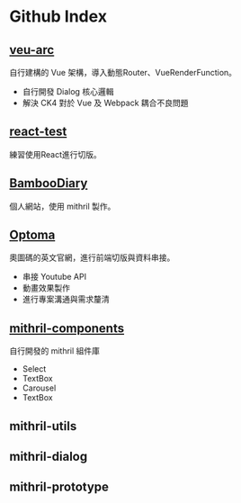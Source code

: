 # Github Index

## [veu-arc](https://github.com/willy874/veu-arc)
自行建構的 Vue 架構，導入動態Router、VueRenderFunction。
* 自行開發 Dialog 核心邏輯
* 解決 CK4 對於 Vue 及 Webpack 耦合不良問題

## [react-test](https://github.com/willy874/react-test)
練習使用React進行切版。

## [BambooDiary](https://github.com/willy874/BambooDiary)
個人網站，使用 mithril 製作。

## [Optoma](https://github.com/willy874/Optoma)
奧圖碼的英文官網，進行前端切版與資料串接。
* 串接 Youtube API
* 動畫效果製作
* 進行專案溝通與需求釐清

## [mithril-components](https://github.com/willy874/mithril-components)
自行開發的 mithril 組件庫
* Select
* TextBox
* Carousel
* TextBox

## mithril-utils

## mithril-dialog

## mithril-prototype